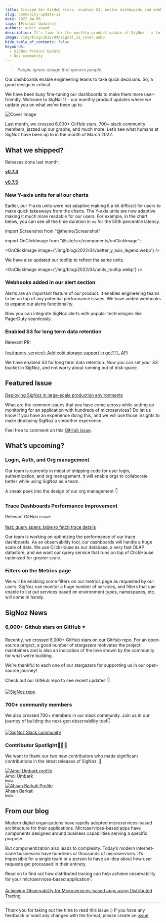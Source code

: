 ```yaml
---
title: Crossed 6k+ GitHub stars, enabled S3, better dashboards and webhooks - SigNal 11
slug: community-update-11
date: 2022-04-06
tags: [Product Updates]
authors: ankit_anand
description: It's time for the monthly product update of SigNoz - a full-stack open-source APM tool. Find out what we've been upto at SigNoz during March, 2022.
image: /img/blog/2022/04/signal_11_cover.webp
hide_table_of_contents: false
keywords:
  - SigNoz Product Update
  - Dev community
---
```


<head>
  <link rel="canonical" href="https://signoz.io/blog/community-update-11/"/>
</head>

> _People ignore design that ignores people._

Our dashboards enable engineering teams to take quick decisions. So, a good design is critical.

We have been busy fine-tuning our dashboards to make them more user-friendly. Welcome to SigNal 11 - our monthly product updates where we update you on what we’ve been up to.

<!--truncate-->

![Cover Image](/img/blog/2022/04/signal_11_cover.webp)

Last month, we crossed 6,000+ GitHub stars, 700+ slack community members, jazzed up our graphs, and much more. Let’s see what humans at SigNoz have been up to in the month of March 2022.

## What we shipped?

Releases done last month:

**[v0.7.4](https://github.com/SigNoz/signoz/releases/tag/v0.7.4)**<br></br>
**[v0.7.5](https://github.com/SigNoz/signoz/releases/tag/v0.7.5)**

### New Y-axis units for all our charts

Earlier, our Y-axis units were not adaptive making it a bit difficult for users to make quick takeaways from the charts. The Y-axis units are now adaptive making it much more readable for our users. For example, in the chart below, you can see all the time duration in `ms` for the 50th percentile latency.

import Screenshot from "@theme/Screenshot"

<!-- <Screenshot
   alt="The new Traces tab in our latest release"
   height={500}
   src="/img/blog/2022/04/better_y_axis_legend.webp"
   title="The new Traces tab in our latest release"
   width={700}
/> -->

import OnClickImage from "@site/src/components/onClickImage";

<OnClickImage image={'/img/blog/2022/04/better_y_axis_legend.webp'} />

We have also updated our tooltip to reflect the same units.

<!-- <Screenshot
   alt="The new Traces tab in our latest release"
   height={500}
   src="/img/blog/2022/04/units_tooltip.webp"
   title="The new Traces tab in our latest release"
   width={700}
/> -->

<OnClickImage image={'/img/blog/2022/04/units_tooltip.webp'} />

### Webhooks added in our alert section

Alerts are an important feature of our product. It enables engineering teams to be on top of any potential performance issues. We have added webhooks to expand our alerts functionality.

Now you can integrate SigNoz alerts with popular technologies like PagerDuty seamlessly.

<Screenshot
   alt="Webhooks are now available for alerts"
   height={500}
   src="/img/blog/2022/04/webhook_integration.webp"
   title="Webhooks are now available for alerts"
   width={700}
/>

<!-- ### Enabled S3 for long term data retention -->

### Enabled S3 for long term data retention

Relevant PR:<br></br>
[feat(query-service): Add cold storage support in getTTL API](https://github.com/SigNoz/signoz/pull/922)

We have enabled S3 for long term data retention. Now you can set your S3 bucket in SigNoz, and not worry about running out of disk space.

<Screenshot
   alt="Enable S3 for long term data retention"
   height={500}
   src="/img/blog/2022/04/s3_bucket.webp"
   width={700}
/>

## Featured Issue

[Deploying SigNoz in large-scale production environments](https://github.com/SigNoz/signoz/issues/940)

What are the common issues that you have come across while setting up monitoring for an application with hundreds of microservices? Do let us know if you have an experience doing this, and we will use those insights to make deploying SigNoz a smoother experience.

Feel free to comment on this [GitHub issue](https://github.com/SigNoz/signoz/issues/940).

## What’s upcoming?

### **Login, Auth, and Org management**

Our team is currently in midst of shipping code for user login, authentication, and org management. It will enable orgs to collaborate better while using SigNoz as a team.

A sneak peek into the design of our org management 👇

<Screenshot
   alt="Org management"
   height={500}
   src="/img/blog/2022/04/org_management_members.webp"
   title="Design of upcoming org settings on SigNoz dashboard. You can invite team members to collaborate with you on SigNoz dashboards."
   width={700}
/>

### Trace Dashboards Performance Improvement

Relevant GitHub issue:<br></br>
[feat: query spans_table to fetch trace details](https://github.com/SigNoz/signoz/pull/838)

Our team is working on optimizing the performance of our trace dashboards. As an observability tool, our dashboards will handle a huge scale of data. We use ClickHouse as our database, a very fast OLAP datastore, and we want our query service that runs on top of ClickHouse optimized for greater scale.

### Filters on the Metrics page

We will be enabling some filters on our metrics page as requested by our users. SigNoz can monitor a huge number of services, and filters that can enable to list out services based on environment types, namespaces, etc. will come in handy.

## SigNoz News

### 6,000+ Github stars on GitHub ⭐️

Recently, we crossed 6,000+ GitHub stars on our GitHub repo. For an open-source project, a good number of stargazers motivates the project maintainers and is also an indication of the love shown by the community for what we’re building.

We’re thankful to each one of our stargazers for supporting us in our open-source journey!

<Screenshot
   alt="6k GitHub stars on SigNoz GitHub repo"
   height={500}
   src="/img/blog/2022/04/6k_stargazers.webp"
   width={700}
/>

Check out our GitHub repo to see recent updates 👇

<div class="text--center">

[![SigNoz repo](/img/blog/common/signoz_github.webp)](https://github.com/signoz/signoz)

</div>

### 700+ community members

We also crossed 700+ members in our slack community. Join us in our journey of building the next-gen observability tool👇

[![SigNoz Slack community](/img/blog/common/join_slack_cta.webp)](https://signoz.io/slack)

### Contributor Spotlight👩🏻‍💻

We want to thank our two new contributors who made significant contributions in the latest releases of SigNoz. 🤗

<div class="row">
    <div class="col col--6">
      <div class="avatar">
      <a
         class="avatar__photo-link avatar__photo avatar__photo--lg"
         href="https://github.com/mindhash"
      >
         <img
            alt="Amol Umbark profile"
            src="https://avatars.githubusercontent.com/u/10277894?v=4"
         />
      </a>
      <div class="avatar__intro">
         <div class="avatar__name">Amol Umbark</div>
         <small class="avatar__subtitle">
         India
         </small>
      </div>
      </div>
   </div>
    <div class="col col--6">
      <div class="avatar">
      <a
         class="avatar__photo-link avatar__photo avatar__photo--lg"
         href="https://github.com/ahsanbarkati"
      >
         <img
            alt="Ahsan Barkati Profile"
            src="https://avatars.githubusercontent.com/u/11457225?v=4"
         />
      </a>
      <div class="avatar__intro">
         <div class="avatar__name">Ahsan Barkati</div>
         <small class="avatar__subtitle">
            India
         </small>
      </div>
      </div>
   </div>
</div>

<p></p>

## From our blog

Modern digital organizations have rapidly adopted microservices-based architecture for their applications. Microservices-based apps have components designed around business capabilities serving a specific purpose.

But componentization also leads to complexity. Today’s modern internet-scale businesses have hundreds or thousands of microservices. It’s impossible for a single team or a person to have an idea about how user requests get processed in their entirety.

Read on to find out how distributed tracing can help achieve observability for your microservices-based application👇

[Achieving Observability for Microservices-based apps using Distributed Tracing](https://signoz.io/blog/microservices-observability-with-distributed-tracing/)

---

Thank you for taking out the time to read this issue :) If you have any feedback or want any changes with the format, please create an [issue](https://github.com/SigNoz/signoz/issues).
